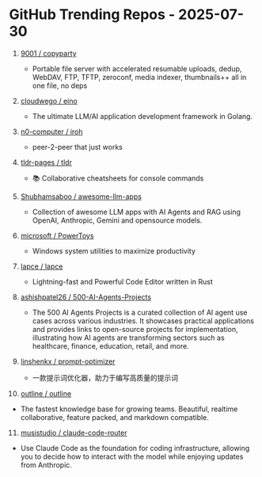 # GitHub Trending Repos - 2025-07-30

1. [9001 /    copyparty](https://github.com/9001/copyparty)
   - Portable file server with accelerated resumable uploads, dedup, WebDAV, FTP, TFTP, zeroconf, media indexer, thumbnails++ all in one file, no deps

2. [cloudwego /    eino](https://github.com/cloudwego/eino)
   - The ultimate LLM/AI application development framework in Golang.

3. [n0-computer /    iroh](https://github.com/n0-computer/iroh)
   - peer-2-peer that just works

4. [tldr-pages /    tldr](https://github.com/tldr-pages/tldr)
   - 📚 Collaborative cheatsheets for console commands

5. [Shubhamsaboo /    awesome-llm-apps](https://github.com/Shubhamsaboo/awesome-llm-apps)
   - Collection of awesome LLM apps with AI Agents and RAG using OpenAI, Anthropic, Gemini and opensource models.

6. [microsoft /    PowerToys](https://github.com/microsoft/PowerToys)
   - Windows system utilities to maximize productivity

7. [lapce /    lapce](https://github.com/lapce/lapce)
   - Lightning-fast and Powerful Code Editor written in Rust

8. [ashishpatel26 /    500-AI-Agents-Projects](https://github.com/ashishpatel26/500-AI-Agents-Projects)
   - The 500 AI Agents Projects is a curated collection of AI agent use cases across various industries. It showcases practical applications and provides links to open-source projects for implementation, illustrating how AI agents are transforming sectors such as healthcare, finance, education, retail, and more.

9. [linshenkx /    prompt-optimizer](https://github.com/linshenkx/prompt-optimizer)
   - 一款提示词优化器，助力于编写高质量的提示词

10. [outline /    outline](https://github.com/outline/outline)
   - The fastest knowledge base for growing teams. Beautiful, realtime collaborative, feature packed, and markdown compatible.

11. [musistudio /    claude-code-router](https://github.com/musistudio/claude-code-router)
   - Use Claude Code as the foundation for coding infrastructure, allowing you to decide how to interact with the model while enjoying updates from Anthropic.

